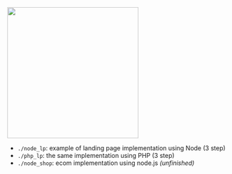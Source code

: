 <img src="http://orbsa.com/static/logo/default_trim_white.svg" width="300px" />

- `./node_lp`: example of landing page implementation using Node (3 step)
- `./php_lp`: the same implementation using PHP (3 step)
- `./node_shop`: ecom implementation using node.js _(unfinished)_

